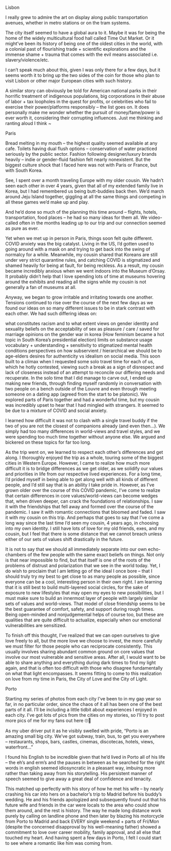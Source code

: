 Lisbon

I really grew to admire the art on display along public transportation avenues, whether in metro stations or on the tram systems.

The city itself seemed to have a global aura to it. Maybe it was for being the home of the widely multicultural food hall called Time Out Market. Or it might’ve been its history of being one of the oldest cities in the world, with a colonial past of flourishing trade + scientific explorations and the immense shame + trauma that comes with the evil means associated i.e. slavery/violence/etc.

I can’t speak much about this, given I was only there for a few days, but it seems worth it to bring up the two sides of the coin for those who plan to visit Lisbon or other major European cities with such history.

A similar story can obviously be told for American national parks in their horrific treatment of indigenous populations, big corporations in their abuse of labor + tax loopholes in the quest for profits, or celebrities who fail to exercise their power/platforms responsibly – the list goes on. It does personally make me wonder whether the pursuit of money/fame/power is ever worth it, considering their corrupting influences. Just me thinking and ranting aloud I think ~


Paris


Bread melting in my mouth – the highest quality seemed available at any cafe. Toilets having dual flush options – conservation of water practiced seriously by the public sector. Fashion following designer/luxury brands heavily – indie or gender-fluid fashion felt nearly nonexistent. But the biggest culture shock that I faced here was not with Paris or France, but with South Korea.

See, I spent over a month traveling Europe with my older cousin. We hadn’t seen each other in over 4 years, given that all of my extended family live in Korea, but I had remembered us being butt-buddies back then. We’d march around Jeju Island together, giggling at all the same things and competing in all these games we’d make up and play.

And he’d done so much of the planning this time around – flights, hotels, transportation, food places – he had so many ideas for them all. We video-called often in the months leading up to our trip and our connection seemed as pure as ever.

Yet when we met up in person in Paris, things soon felt quite different. COVID anxiety was the big catalyst. Living in the US, I’d gotten used to going around with a mask on and trying to get back into the swing of normalcy for a while. Meanwhile, my cousin shared that Koreans are still under very strict quarantine rules, and catching COVID is stigmatized and shamed heavily for being at fault, for being reckless. As a result, my cousin became incredibly anxious when we went indoors into the Museum d’Orsay. It probably didn’t help that I love spending lots of time at museums hovering around the exhibits and reading all the signs while my cousin is not generally a fan of museums at all.

Anyway, we began to grow irritable and irritating towards one another. Tensions continued to rise over the course of the next few days as we found our ideas on so many different issues to be in stark contrast with each other. We had such differing ideas on:

what constitutes racism and to what extent
views on gender identity and sexuality
beliefs on the acceptability of sex as pleasure / care / saved for marriage
opinions on the gender war in korea (How feminism became a hot topic in South Korea’s presidential election)
limits on substance usage
vocabulary + understanding + sensitivity to stigmatized mental health conditions
perspectives on how subservient / hierarchical we should be to age-elders
desires for authenticity vs idealism on social media.
This soon built to a climax when I requested some solo travel time for each of us, which he hotly contested, viewing such a break as a sign of disrespect and lack of closeness instead of an attempt to reconcile our differing needs and recuperate. In the solo time that I did manage to carve out, I ended up making new friends, through finding myself randomly in conversation with two people on a bench outside of the Louvre and even through meeting someone on a dating app (agreed from the start to be platonic). We explored parts of Paris together and had a wonderful time, but my cousin was incredibly upset to hear that I had mingled with strangers. It seemed to be due to a mixture of COVID and social anxiety.

I learned how difficult it was not to clash with a single travel buddy if the two of you are not the closest of companions already (and even then…). We simply had too many differences in world-views and travel styles, and we were spending too much time together without anyone else. We argued and bickered on these topics for far too long.

As the trip went on, we learned to respect each other’s differences and get along. I thoroughly enjoyed the trip as a whole, touring some of the biggest cities in Western Europe. However, I came to realize how much more difficult it is to bridge differences as we get older, as we solidify our values and priorities in life from our respective lived experiences. For a long time, I’d prided myself in being able to get along well with all kinds of different people, and I’d still say that is an ability I take pride in. However, as I’ve grown older over the course of this COVID pandemic, I’ve come to realize that certain differences in core values/world-views can become wedges that, when driven deeper, can crack the foundations of relationships. I saw it with the friendships that fell away and formed over the course of the pandemic. I saw it with romantic connections that bloomed and faded. I saw it with my cousin on this trip. And perhaps that goes to say that I’ve come a long way since the last time I’d seen my cousin, 4 years ago, in choosing into my own identity. I still have lots of love for my old friends, exes, and my cousin, but I feel that there is some distance that we cannot breach unless either of our sets of values shift drastically in the future.

It is not to say that we should all immediately separate into our own echo-chambers of the few people with the same exact beliefs on things. Not only is that near impossible to find, but that itself is one of the roots of the problems of distrust and polarization that we see in the world today. Yet, I do wish to proclaim that I am letting go of the ideal I once bore – that I should truly try my best to get close to as many people as possible, since everyone can be a cool, interesting person in their own right. I am learning that it is still best to build multi-layered social circles, for the sake of exposure to new lifestyles that may open my eyes to new possibilities, but I must make sure to build an innermost layer of people with largely similar sets of values and world-views. That model of close friendship seems to be the best guarantee of comfort, safety, and support during rough times. Being open-minded and nonjudgemental helps of course too, but these are qualities that are quite difficult to actualize, especially when our emotional vulnerabilities are sensitized.

To finish off this thought, I’ve realized that we can open ourselves to give love freely to all, but the more love we choose to invest, the more carefully we must filter for those people who can reciprocate consistently. This usually involves sharing abundant common ground on core values that involve our most vulnerable and sensitive areas. After all, I would want to be able to share anything and everything during dark times to find my light again, and that is often too difficult with those who disagree fundamentally on what that light encompasses. It seems fitting to come to this realization on love from my time in Paris, the City of Love and the City of Light.


Porto

Starting my series of photos from each city I’ve been to in my gap year so far, in no particular order, since the chaos of it all has been one of the best parts of it all. I’ll be including a little tidbit about experiences I enjoyed in each city. I’ve got lots of pics from the cities on my stories, so I’ll try to post more pics of me for my fans out here 🙄🥺


As my uber driver put it as he visibly swelled with pride, “Porto is an amazing small big city. We’ve got subway, train, bus, to get you everywhere – restaurants, shops, bars, castles, cinemas, discotecas, hotels, views, waterfront…”


I found his English to be incredible given that he’d lived in Porto all of his life – the eh’s and erm’s and the pauses in between as he searched for the right words in english seemed idiosyncratic in a pleasant way, imbuing more rather than taking away from his storytelling. His persistent manner of speech seemed to give away a great deal of confidence and tenacity.


This matched up perfectly with his story of how he met his wife – by nearly crashing his car into hers on a bachelor’s trip to Madrid before his buddy’s wedding. He and his friends apologized and subsequently found out that his future wife and friends in the car were locals to the area who could show them around, and the rest is history. The way he made long distance work purely by calling on landline phone and then later by blazing his motorcycle from Porto to Madrid and back EVERY single weekend + parts of Fri/Mon (despite the concerned disapproval by his well-meaning father) showed a commitment to love over career mobility, family approval, and all else that touched my heart. And having spent a few days in Porto, I felt I could start to see where a romantic like him was coming from.